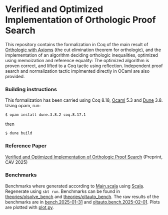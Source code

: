 # Verified and Optimized Implementation of Orthologic Proof Search
This repository contains the formalization in Coq of the main result of [Orthologic with Axioms](https://infoscience.epfl.ch/entities/publication/0bf03832-b873-44e1-8286-4301ecc42709) (the cut elimination theorem for orthologic), and the implementation of an algorithm deciding orthologic inequalities, optimized using memoization and reference equality: The optimized algorithm is proven correct, and lifted to a Coq tactic using reflection. Independent proof search and normalization tactic implmented directly in OCaml are also provided.

### Building instructions
This formalization has been carried using Coq 8.18, [Ocaml](https://ocaml.org/docs/installing-ocaml) 5.3 and [Dune](https://dune.build/install) 3.8. Using opam, run:
```shell
$ opam install dune.3.8.2 coq.8.17.1
```
then
```shell
$ dune build
```

### Reference Paper
[Verified and Optimized Implementation of Orthologic Proof Search](https://infoscience.epfl.ch/entities/publication/398b9d7c-1bd9-4570-9c12-7214e12d9caf) (Preprint, CAV 2025)

### Benchmarks
Benchmarks where generated according to [Main.scala](generation/src/main/scala/Main.scala) using [Scala](https://www.scala-lang.org/download/). Regenerate using `sbt run`. Benchmarks can be found in [theories/olsolve_bench](theories/olsolve_bench) and [theories/oltauto_bench](theories/oltauto_bench).
The raw results of the benchmarks are in [bench.2025-01-31](bench.2025-01-31) and [oltauto.bench.2025-02-01](oltauto.bench.2025-02-01). Plots are plotted with [plot.py](plot.py).